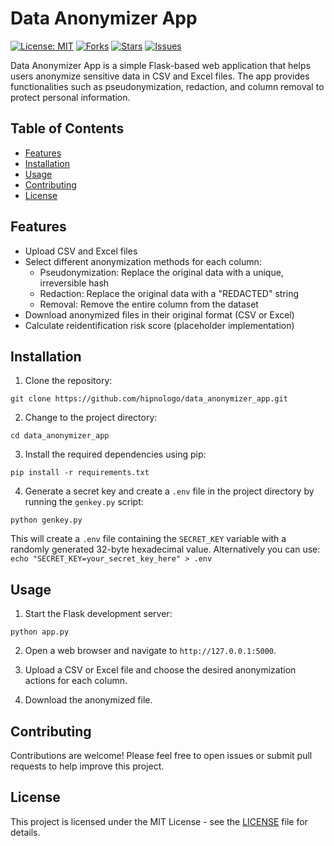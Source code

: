 # Data Anonymizer App

[![License: MIT](https://img.shields.io/badge/License-MIT-yellow.svg)](https://opensource.org/licenses/MIT)
[![Forks](https://img.shields.io/github/forks/hipnologo/data_anonymizer_app)](https://github.com/hipnologo/data_anonymizer_app/network/members)
[![Stars](https://img.shields.io/github/stars/hipnologo/data_anonymizer_app)](https://github.com/hipnologo/data_anonymizer_app/stargazers)
[![Issues](https://img.shields.io/github/issues/hipnologo/data_anonymizer_app)](https://github.com/hipnologo/data_anonymizer_app/issues)

Data Anonymizer App is a simple Flask-based web application that helps users anonymize sensitive data in CSV and Excel files. The app provides functionalities such as pseudonymization, redaction, and column removal to protect personal information.

## Table of Contents

- [Features](#features)
- [Installation](#installation)
- [Usage](#usage)
- [Contributing](#contributing)
- [License](#license)

## Features

- Upload CSV and Excel files
- Select different anonymization methods for each column:
  - Pseudonymization: Replace the original data with a unique, irreversible hash
  - Redaction: Replace the original data with a "REDACTED" string
  - Removal: Remove the entire column from the dataset
- Download anonymized files in their original format (CSV or Excel)
- Calculate reidentification risk score (placeholder implementation)

## Installation

1. Clone the repository:

``git clone https://github.com/hipnologo/data_anonymizer_app.git``


2. Change to the project directory:

``cd data_anonymizer_app``


3. Install the required dependencies using pip:

``pip install -r requirements.txt``


4. Generate a secret key and create a `.env` file in the project directory by running the `genkey.py` script:

``python genkey.py``


This will create a `.env` file containing the `SECRET_KEY` variable with a randomly generated 32-byte hexadecimal value. Alternatively you can use: 
`echo "SECRET_KEY=your_secret_key_here" > .env`

## Usage

1. Start the Flask development server:

``python app.py``


2. Open a web browser and navigate to `http://127.0.0.1:5000`.

3. Upload a CSV or Excel file and choose the desired anonymization actions for each column.

4. Download the anonymized file.

## Contributing

Contributions are welcome! Please feel free to open issues or submit pull requests to help improve this project.

## License

This project is licensed under the MIT License - see the [LICENSE](LICENSE) file for details.
